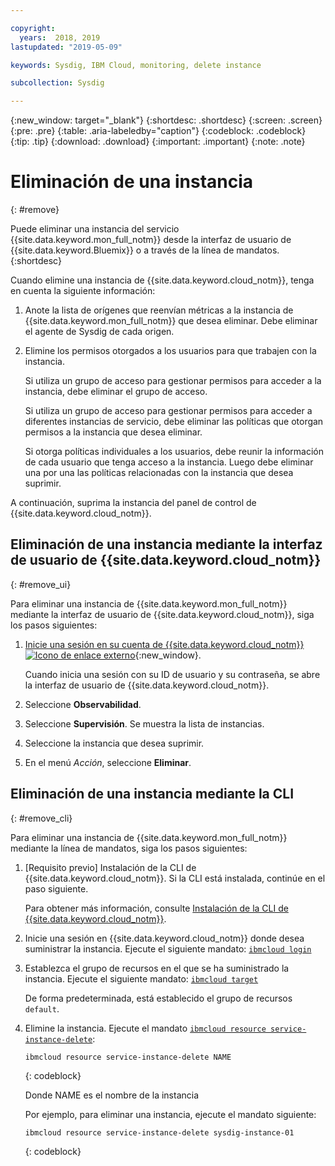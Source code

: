 ```yaml
---

copyright:
  years:  2018, 2019
lastupdated: "2019-05-09"

keywords: Sysdig, IBM Cloud, monitoring, delete instance

subcollection: Sysdig

---
```


{:new_window: target="_blank"}
{:shortdesc: .shortdesc}
{:screen: .screen}
{:pre: .pre}
{:table: .aria-labeledby="caption"}
{:codeblock: .codeblock}
{:tip: .tip}
{:download: .download}
{:important: .important}
{:note: .note}

# Eliminación de una instancia
{: #remove}

Puede eliminar una instancia del servicio {{site.data.keyword.mon_full_notm}} desde la interfaz de usuario de {{site.data.keyword.Bluemix}} o a través de la línea de mandatos.
{:shortdesc}

Cuando elimine una instancia de {{site.data.keyword.cloud_notm}}, tenga en cuenta la siguiente información:

1. Anote la lista de orígenes que reenvían métricas a la instancia de {{site.data.keyword.mon_full_notm}} que desea eliminar. Debe eliminar el agente de Sysdig de cada origen.
2. Elimine los permisos otorgados a los usuarios para que trabajen con la instancia. 

    Si utiliza un grupo de acceso para gestionar permisos para acceder a la instancia, debe eliminar el grupo de acceso.

    Si utiliza un grupo de acceso para gestionar permisos para acceder a diferentes instancias de servicio, debe eliminar las políticas que otorgan permisos a la instancia que desea eliminar.
    
    Si otorga políticas individuales a los usuarios, debe reunir la información de cada usuario que tenga acceso a la instancia. Luego debe eliminar una por una las políticas relacionadas con la instancia que desea suprimir.


A continuación, suprima la instancia del panel de control de {{site.data.keyword.cloud_notm}}.


## Eliminación de una instancia mediante la interfaz de usuario de {{site.data.keyword.cloud_notm}}
{: #remove_ui}

Para eliminar una instancia de {{site.data.keyword.mon_full_notm}} mediante la interfaz de usuario de {{site.data.keyword.cloud_notm}}, siga los pasos siguientes:

1. [Inicie una sesión en su cuenta de {{site.data.keyword.cloud_notm}} ![Icono de enlace externo](../../icons/launch-glyph.svg "Icono de enlace externo")](https://cloud.ibm.com/login){:new_window}.

	Cuando inicia una sesión con su ID de usuario y su contraseña, se abre la interfaz de usuario de {{site.data.keyword.cloud_notm}}.

2. Seleccione **Observabilidad**. 

3. Seleccione **Supervisión**. Se muestra la lista de instancias.

4. Seleccione la instancia que desea suprimir.

5. En el menú *Acción*, seleccione **Eliminar**.


## Eliminación de una instancia mediante la CLI
{: #remove_cli}

Para eliminar una instancia de {{site.data.keyword.mon_full_notm}} mediante la línea de mandatos, siga los pasos siguientes:

1. [Requisito previo] Instalación de la CLI de {{site.data.keyword.cloud_notm}}. Si la CLI está instalada, continúe en el paso siguiente.

   Para obtener más información, consulte [Instalación de la CLI de {{site.data.keyword.cloud_notm}}](/docs/cli?topic=cloud-cli-ibmcloud-cli#ibmcloud-cli).

2. Inicie una sesión en {{site.data.keyword.cloud_notm}} donde desea suministrar la instancia. Ejecute el siguiente mandato: [`ibmcloud login`](/docs/cli/reference/ibmcloud/bx_cli.html#ibmcloud_login)

3. Establezca el grupo de recursos en el que se ha suministrado la instancia. Ejecute el siguiente mandato: [`ibmcloud target`](/docs/cli/reference/ibmcloud/bx_cli.html#ibmcloud_target)

    De forma predeterminada, está establecido el grupo de recursos `default`.

4. Elimine la instancia. Ejecute el mandato [`ibmcloud resource service-instance-delete`](/docs/cli/reference/ibmcloud/cli_resource_group.html#ibmcloud_resource_service_instance_delete):

    ```
    ibmcloud resource service-instance-delete NAME 
    ```
    {: codeblock}

    Donde NAME es el nombre de la instancia

    Por ejemplo, para eliminar una instancia, ejecute el mandato siguiente:

    ```
    ibmcloud resource service-instance-delete sysdig-instance-01
    ```
    {: codeblock}
